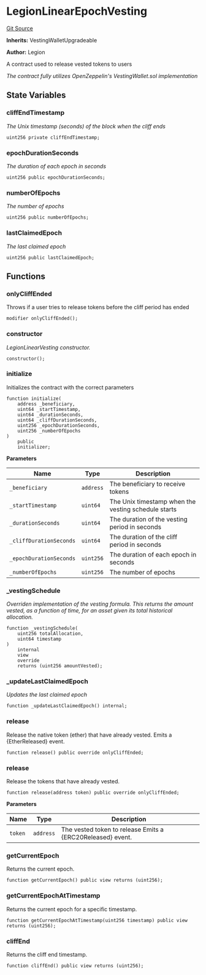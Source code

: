 # LegionLinearEpochVesting
[Git Source](https://github.com/Legion-Team/evm-contracts/blob/eacaebdc1fce4e197305af05084de59f36b83e3e/src/vesting/LegionLinearEpochVesting.sol)

**Inherits:**
VestingWalletUpgradeable

**Author:**
Legion

A contract used to release vested tokens to users

*The contract fully utilizes OpenZeppelin's VestingWallet.sol implementation*


## State Variables
### cliffEndTimestamp
*The Unix timestamp (seconds) of the block when the cliff ends*


```solidity
uint256 private cliffEndTimestamp;
```


### epochDurationSeconds
*The duration of each epoch in seconds*


```solidity
uint256 public epochDurationSeconds;
```


### numberOfEpochs
*The number of epochs*


```solidity
uint256 public numberOfEpochs;
```


### lastClaimedEpoch
*The last claimed epoch*


```solidity
uint256 public lastClaimedEpoch;
```


## Functions
### onlyCliffEnded

Throws if a user tries to release tokens before the cliff period has ended


```solidity
modifier onlyCliffEnded();
```

### constructor

*LegionLinearVesting constructor.*


```solidity
constructor();
```

### initialize

Initializes the contract with the correct parameters


```solidity
function initialize(
    address _beneficiary,
    uint64 _startTimestamp,
    uint64 _durationSeconds,
    uint64 _cliffDurationSeconds,
    uint256 _epochDurationSeconds,
    uint256 _numberOfEpochs
)
    public
    initializer;
```
**Parameters**

|Name|Type|Description|
|----|----|-----------|
|`_beneficiary`|`address`|The beneficiary to receive tokens|
|`_startTimestamp`|`uint64`|The Unix timestamp when the vesting schedule starts|
|`_durationSeconds`|`uint64`|The duration of the vesting period in seconds|
|`_cliffDurationSeconds`|`uint64`|The duration of the cliff period in seconds|
|`_epochDurationSeconds`|`uint256`|The duration of each epoch in seconds|
|`_numberOfEpochs`|`uint256`|The number of epochs|


### _vestingSchedule

*Overriden implementation of the vesting formula. This returns the amount vested, as a function of time, for
an asset given its total historical allocation.*


```solidity
function _vestingSchedule(
    uint256 totalAllocation,
    uint64 timestamp
)
    internal
    view
    override
    returns (uint256 amountVested);
```

### _updateLastClaimedEpoch

*Updates the last claimed epoch*


```solidity
function _updateLastClaimedEpoch() internal;
```

### release

Release the native token (ether) that have already vested.
Emits a {EtherReleased} event.


```solidity
function release() public override onlyCliffEnded;
```

### release

Release the tokens that have already vested.


```solidity
function release(address token) public override onlyCliffEnded;
```
**Parameters**

|Name|Type|Description|
|----|----|-----------|
|`token`|`address`|The vested token to release Emits a {ERC20Released} event.|


### getCurrentEpoch

Returns the current epoch.


```solidity
function getCurrentEpoch() public view returns (uint256);
```

### getCurrentEpochAtTimestamp

Returns the current epoch for a specific timestamp.


```solidity
function getCurrentEpochAtTimestamp(uint256 timestamp) public view returns (uint256);
```

### cliffEnd

Returns the cliff end timestamp.


```solidity
function cliffEnd() public view returns (uint256);
```

